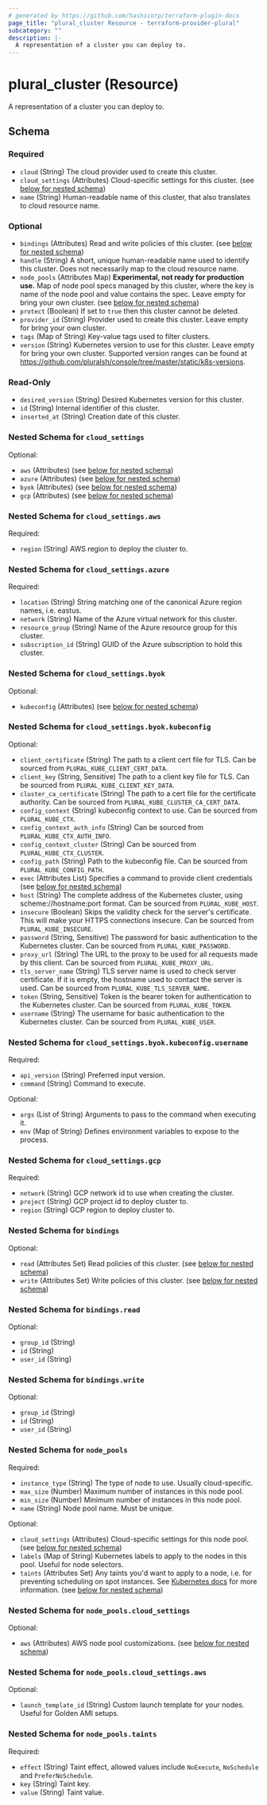 ```yaml
---
# generated by https://github.com/hashicorp/terraform-plugin-docs
page_title: "plural_cluster Resource - terraform-provider-plural"
subcategory: ""
description: |-
  A representation of a cluster you can deploy to.
---
```


# plural_cluster (Resource)

A representation of a cluster you can deploy to.



<!-- schema generated by tfplugindocs -->
## Schema

### Required

- `cloud` (String) The cloud provider used to create this cluster.
- `cloud_settings` (Attributes) Cloud-specific settings for this cluster. (see [below for nested schema](#nestedatt--cloud_settings))
- `name` (String) Human-readable name of this cluster, that also translates to cloud resource name.

### Optional

- `bindings` (Attributes) Read and write policies of this cluster. (see [below for nested schema](#nestedatt--bindings))
- `handle` (String) A short, unique human-readable name used to identify this cluster. Does not necessarily map to the cloud resource name.
- `node_pools` (Attributes Map) **Experimental, not ready for production use.** Map of node pool specs managed by this cluster, where the key is name of the node pool and value contains the spec. Leave empty for bring your own cluster. (see [below for nested schema](#nestedatt--node_pools))
- `protect` (Boolean) If set to `true` then this cluster cannot be deleted.
- `provider_id` (String) Provider used to create this cluster. Leave empty for bring your own cluster.
- `tags` (Map of String) Key-value tags used to filter clusters.
- `version` (String) Kubernetes version to use for this cluster. Leave empty for bring your own cluster. Supported version ranges can be found at https://github.com/pluralsh/console/tree/master/static/k8s-versions.

### Read-Only

- `desired_version` (String) Desired Kubernetes version for this cluster.
- `id` (String) Internal identifier of this cluster.
- `inserted_at` (String) Creation date of this cluster.

<a id="nestedatt--cloud_settings"></a>
### Nested Schema for `cloud_settings`

Optional:

- `aws` (Attributes) (see [below for nested schema](#nestedatt--cloud_settings--aws))
- `azure` (Attributes) (see [below for nested schema](#nestedatt--cloud_settings--azure))
- `byok` (Attributes) (see [below for nested schema](#nestedatt--cloud_settings--byok))
- `gcp` (Attributes) (see [below for nested schema](#nestedatt--cloud_settings--gcp))

<a id="nestedatt--cloud_settings--aws"></a>
### Nested Schema for `cloud_settings.aws`

Required:

- `region` (String) AWS region to deploy the cluster to.


<a id="nestedatt--cloud_settings--azure"></a>
### Nested Schema for `cloud_settings.azure`

Required:

- `location` (String) String matching one of the canonical Azure region names, i.e. eastus.
- `network` (String) Name of the Azure virtual network for this cluster.
- `resource_group` (String) Name of the Azure resource group for this cluster.
- `subscription_id` (String) GUID of the Azure subscription to hold this cluster.


<a id="nestedatt--cloud_settings--byok"></a>
### Nested Schema for `cloud_settings.byok`

Optional:

- `kubeconfig` (Attributes) (see [below for nested schema](#nestedatt--cloud_settings--byok--kubeconfig))

<a id="nestedatt--cloud_settings--byok--kubeconfig"></a>
### Nested Schema for `cloud_settings.byok.kubeconfig`

Optional:

- `client_certificate` (String) The path to a client cert file for TLS. Can be sourced from `PLURAL_KUBE_CLIENT_CERT_DATA`.
- `client_key` (String, Sensitive) The path to a client key file for TLS. Can be sourced from `PLURAL_KUBE_CLIENT_KEY_DATA`.
- `cluster_ca_certificate` (String) The path to a cert file for the certificate authority. Can be sourced from `PLURAL_KUBE_CLUSTER_CA_CERT_DATA`.
- `config_context` (String) kubeconfig context to use. Can be sourced from `PLURAL_KUBE_CTX`.
- `config_context_auth_info` (String) Can be sourced from `PLURAL_KUBE_CTX_AUTH_INFO`.
- `config_context_cluster` (String) Can be sourced from `PLURAL_KUBE_CTX_CLUSTER`.
- `config_path` (String) Path to the kubeconfig file. Can be sourced from `PLURAL_KUBE_CONFIG_PATH`.
- `exec` (Attributes List) Specifies a command to provide client credentials (see [below for nested schema](#nestedatt--cloud_settings--byok--kubeconfig--exec))
- `host` (String) The complete address of the Kubernetes cluster, using scheme://hostname:port format. Can be sourced from `PLURAL_KUBE_HOST`.
- `insecure` (Boolean) Skips the validity check for the server's certificate. This will make your HTTPS connections insecure. Can be sourced from `PLURAL_KUBE_INSECURE`.
- `password` (String, Sensitive) The password for basic authentication to the Kubernetes cluster. Can be sourced from `PLURAL_KUBE_PASSWORD`.
- `proxy_url` (String) The URL to the proxy to be used for all requests made by this client. Can be sourced from `PLURAL_KUBE_PROXY_URL`.
- `tls_server_name` (String) TLS server name is used to check server certificate. If it is empty, the hostname used to contact the server is used. Can be sourced from `PLURAL_KUBE_TLS_SERVER_NAME`.
- `token` (String, Sensitive) Token is the bearer token for authentication to the Kubernetes cluster. Can be sourced from `PLURAL_KUBE_TOKEN`.
- `username` (String) The username for basic authentication to the Kubernetes cluster. Can be sourced from `PLURAL_KUBE_USER`.

<a id="nestedatt--cloud_settings--byok--kubeconfig--exec"></a>
### Nested Schema for `cloud_settings.byok.kubeconfig.username`

Required:

- `api_version` (String) Preferred input version.
- `command` (String) Command to execute.

Optional:

- `args` (List of String) Arguments to pass to the command when executing it.
- `env` (Map of String) Defines  environment variables to expose to the process.




<a id="nestedatt--cloud_settings--gcp"></a>
### Nested Schema for `cloud_settings.gcp`

Required:

- `network` (String) GCP network id to use when creating the cluster.
- `project` (String) GCP project id to deploy cluster to.
- `region` (String) GCP region to deploy cluster to.



<a id="nestedatt--bindings"></a>
### Nested Schema for `bindings`

Optional:

- `read` (Attributes Set) Read policies of this cluster. (see [below for nested schema](#nestedatt--bindings--read))
- `write` (Attributes Set) Write policies of this cluster. (see [below for nested schema](#nestedatt--bindings--write))

<a id="nestedatt--bindings--read"></a>
### Nested Schema for `bindings.read`

Optional:

- `group_id` (String)
- `id` (String)
- `user_id` (String)


<a id="nestedatt--bindings--write"></a>
### Nested Schema for `bindings.write`

Optional:

- `group_id` (String)
- `id` (String)
- `user_id` (String)



<a id="nestedatt--node_pools"></a>
### Nested Schema for `node_pools`

Required:

- `instance_type` (String) The type of node to use. Usually cloud-specific.
- `max_size` (Number) Maximum number of instances in this node pool.
- `min_size` (Number) Minimum number of instances in this node pool.
- `name` (String) Node pool name. Must be unique.

Optional:

- `cloud_settings` (Attributes) Cloud-specific settings for this node pool. (see [below for nested schema](#nestedatt--node_pools--cloud_settings))
- `labels` (Map of String) Kubernetes labels to apply to the nodes in this pool. Useful for node selectors.
- `taints` (Attributes Set) Any taints you'd want to apply to a node, i.e. for preventing scheduling on spot instances. See [Kubernetes docs](https://kubernetes.io/docs/concepts/scheduling-eviction/taint-and-toleration/) for more information. (see [below for nested schema](#nestedatt--node_pools--taints))

<a id="nestedatt--node_pools--cloud_settings"></a>
### Nested Schema for `node_pools.cloud_settings`

Optional:

- `aws` (Attributes) AWS node pool customizations. (see [below for nested schema](#nestedatt--node_pools--cloud_settings--aws))

<a id="nestedatt--node_pools--cloud_settings--aws"></a>
### Nested Schema for `node_pools.cloud_settings.aws`

Optional:

- `launch_template_id` (String) Custom launch template for your nodes. Useful for Golden AMI setups.



<a id="nestedatt--node_pools--taints"></a>
### Nested Schema for `node_pools.taints`

Required:

- `effect` (String) Taint effect, allowed values include `NoExecute`, `NoSchedule` and `PreferNoSchedule`.
- `key` (String) Taint key.
- `value` (String) Taint value.
